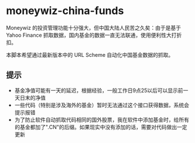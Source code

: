 # moneywiz-china-funds

Moneywiz 的投资管理功能十分强大，但中国大陆人民苦之久矣：由于是基于 Yahoo Finance 抓取数据，国内基金的数据一直无法联通，使用便利性大打折扣。

本脚本希望通过最新版本中的 URL Scheme 自动化中国基金数据的抓取。

## 提示
- 基金净值可能有一天的延迟，根据经验，一般工作日9点25以后可以显示前一天日末的净值
- 一些代码（特别是涉及海外的基金）暂时无法通过这个接口获得数据，系统会提示报错
- 为了防止软件自动抓取代码相同的国外股票，我在软件中添加基金时，给所有的基金都加了".CN"的后缀。如果现实中没有添加的话，需要对代码做出一定更新
